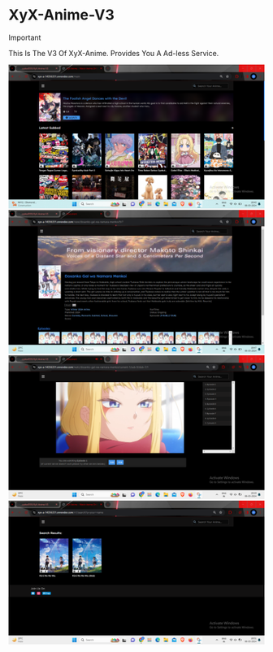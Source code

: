 # XyX-Anime-V3
>[!IMPORTANT]
>This Is The V3 Of XyX-Anime. Provides You A Ad-less Service.

![Screenshot](https://github.com/codex0555/XyX-Anime-V3/blob/367f526c54e73ef2bc82fe3c473aebcaaf7c5d76/public/v3-1.png)
![Screenshot](https://github.com/codex0555/XyX-Anime-V3/blob/367f526c54e73ef2bc82fe3c473aebcaaf7c5d76/public/V3-2.png)
![Screenshot](https://github.com/codex0555/XyX-Anime-V3/blob/367f526c54e73ef2bc82fe3c473aebcaaf7c5d76/public/V3-3.png)
![Screenshot](https://github.com/codex0555/XyX-Anime-V3/blob/367f526c54e73ef2bc82fe3c473aebcaaf7c5d76/public/V3-4.png)
